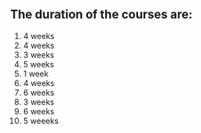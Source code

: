 ## The duration of the courses are:
1) 4 weeks
2) 4 weeks
3) 3 weeks
4) 5 weeks
5) 1 week
6) 4 weeks
7) 6 weeks
8) 3 weeks
9) 6 weeks
10) 5 weeeks
